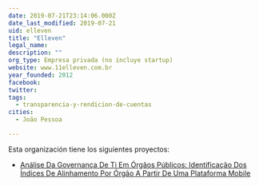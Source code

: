 ```yaml
---
date: 2019-07-21T23:14:06.000Z
date_last_modified: 2019-07-21
uid: elleven
title: "Elleven"
legal_name: 
description: ""
org_type: Empresa privada (no incluye startup)
website: www.11elleven.com.br
year_founded: 2012
facebook: 
twitter: 
tags:
  - transparencia-y-rendicion-de-cuentas
cities: 
  - João Pessoa

---
```


Esta organización tiene los siguientes proyectos:

- [Análise Da Governança De Ti Em Órgãos Públicos: Identificação Dos Índices De Alinhamento Por Órgão A Partir De Uma Plataforma Mobile](/proyectos/analise-da-governanca-de-ti-em-orgãos-publicos-identificacão-dos-indices-de-alinhamento-por-orgão-a-partir-de-uma-plataforma-mobile)
